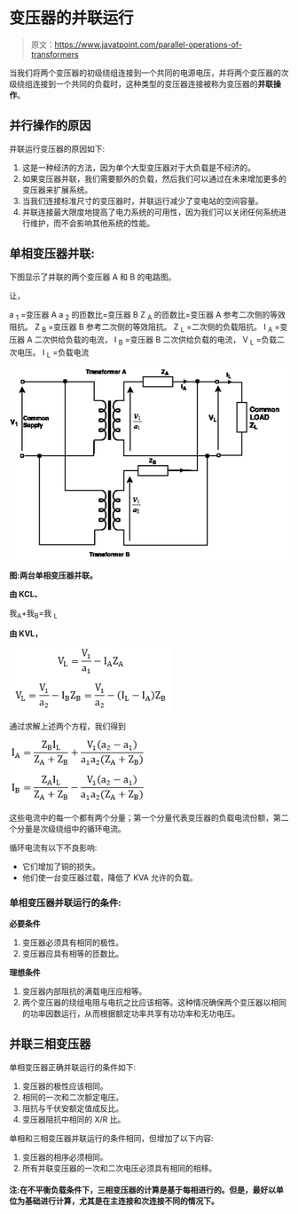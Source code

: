 # 变压器的并联运行

> 原文：<https://www.javatpoint.com/parallel-operations-of-transformers>

当我们将两个变压器的初级绕组连接到一个共同的电源电压，并将两个变压器的次级绕组连接到一个共同的负载时，这种类型的变压器连接被称为变压器的**并联操作**。

## 并行操作的原因

并联运行变压器的原因如下:

1.  这是一种经济的方法，因为单个大型变压器对于大负载是不经济的。
2.  如果变压器并联，我们需要额外的负载，然后我们可以通过在未来增加更多的变压器来扩展系统。
3.  当我们连接标准尺寸的变压器时，并联运行减少了变电站的空间容量。
4.  并联连接最大限度地提高了电力系统的可用性，因为我们可以关闭任何系统进行维护，而不会影响其他系统的性能。

## 单相变压器并联:

下图显示了并联的两个变压器 A 和 B 的电路图。

让，

a <sub>1</sub> =变压器 A
a <sub>2</sub> 的匝数比=变压器 B
Z <sub>A</sub> 的匝数比=变压器 A 参考二次侧的等效阻抗。
Z <sub>B</sub> =变压器 B 参考二次侧的等效阻抗。
Z <sub>L</sub> =二次侧的负载阻抗。
I <sub>A</sub> =变压器 A 二次供给负载的电流，
I <sub>B</sub> =变压器 B 二次供给负载的电流，
V <sub>L</sub> =负载二次电压。
I <sub>L</sub> =负载电流

![Parallel operations of transformers](img/ee0e9e047b87aa8d4eb3f36d2836dbb3.png)

**图:两台单相变压器并联。**

**由 KCL、**

我<sub>A</sub>+我<sub>B</sub>=我 <sub>L</sub>

**由 KVL，**

![Parallel operations of transformers](img/4103036845c5d06d96639376e06d43de.png)

通过求解上述两个方程，我们得到

![Parallel operations of transformers](img/6625656df566ab977e10f93114f262c5.png)

这些电流中的每一个都有两个分量；第一个分量代表变压器的负载电流份额，第二个分量是次级绕组中的循环电流。

循环电流有以下不良影响:

*   它们增加了铜的损失。
*   他们使一台变压器过载，降低了 KVA 允许的负载。

### 单相变压器并联运行的条件:

**必要条件**

1.  变压器必须具有相同的极性。
2.  变压器应具有相等的匝数比。

**理想条件**

1.  变压器内部阻抗的满载电压应相等。
2.  两个变压器的绕组电阻与电抗之比应该相等。这种情况确保两个变压器以相同的功率因数运行，从而根据额定功率共享有功功率和无功电压。

## 并联三相变压器

单相变压器正确并联运行的条件如下:

1.  变压器的极性应该相同。
2.  相同的一次和二次额定电压。
3.  阻抗与千伏安额定值成反比。
4.  变压器阻抗中相同的 X/R 比。

单相和三相变压器并联运行的条件相同，但增加了以下内容:

1.  变压器的相序必须相同。
2.  所有并联变压器的一次和二次电压必须具有相同的相移。

#### 注:在不平衡负载条件下，三相变压器的计算是基于每相进行的。但是，最好以单位为基础进行计算，尤其是在主连接和次连接不同的情况下。